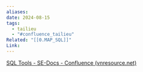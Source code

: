 ```yaml
---
aliases: 
date: 2024-08-15
tags:
  - tailieu
  - "#confluence_tailieu"
Related: "[[0.MAP_SQL]]"
Link:
---
```

[SQL Tools - SE-Docs - Confluence (vnresource.net)](https://confluence.vnresource.net:18001/display/SED/SQL+Tools)